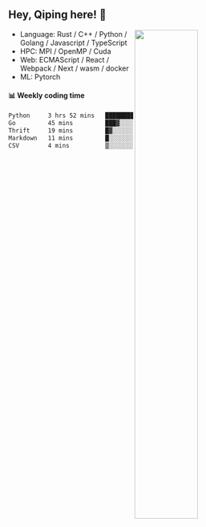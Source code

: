 

## Hey, Qiping here! :wave:

[<img align="right" width="50%" src="https://github-readme-stats.vercel.app/api?username=ppppqp&theme=dark&show_icons=true">](https://metrics.lecoq.io/ppppqp?template=classic)



-   Language: Rust / C++ / Python / Golang / Javascript / TypeScript
-   HPC: MPI / OpenMP / Cuda
-   Web: ECMAScript / React / Webpack / Next / wasm / docker
-   ML: Pytorch



#### :bar_chart: Weekly coding time

<!--START_SECTION:waka-->

```txt
Python     3 hrs 52 mins   ██████████████████▒░░░░░░   73.90 %
Go         45 mins         ███▓░░░░░░░░░░░░░░░░░░░░░   14.58 %
Thrift     19 mins         █▓░░░░░░░░░░░░░░░░░░░░░░░   06.23 %
Markdown   11 mins         █░░░░░░░░░░░░░░░░░░░░░░░░   03.50 %
CSV        4 mins          ▒░░░░░░░░░░░░░░░░░░░░░░░░   01.29 %
```

<!--END_SECTION:waka-->
